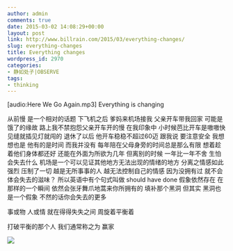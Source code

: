 ```yaml
---
author: admin
comments: true
date: 2015-03-02 14:08:29+00:00
layout: post
link: http://www.billrain.com/2015/03/everything-changes/
slug: everything-changes
title: Everything changes
wordpress_id: 2970
categories:
- 静如处子|OBSERVE
tags:
- thinking
---
```


[audio:Here We Go Again.mp3]
Everything is changing

从前慢 是一个相对的话题<!-- more -->
下飞机之后 爹妈来机场接我 父亲开车带我回家
可能是饿了的缘故 路上我不禁抱怨父亲开车开的慢
在我印象中 小时候芭比开车是嗷嗷快 见缝就插见灯就闯的
退休了以后 他开车稳稳不超过60迈 跟我说 要注意安全
我想想也是 他有的是时间 而我并没有
每年陪在父母身旁的时间总是那么有限 想着趁着他们身体都还好
还能在外面为所欲为几年
但离别的时候 一年比一年不舍 生怕会失去什么
机场是一个可以见证其他地方无法出现的情绪的地方
分离之情感如此强烈 压制了一切
越是无所事事的人 越无法控制自己的情感
因为没拥有过 就不会体会失去的滋味？
所以英语中有个句式叫做 should have done
假象依然存在 在那样的一个瞬间
依然会张牙舞爪地蒿来你所拥有的 填补那个黑洞
但其实 黑洞也是一个假象 不然的话你会失去的更多

事或物 人或情
就在得得失失之间 周旋着平衡着

打破平衡的那个人
我们通常称之为
赢家

[![]({{site.baseurl}}/assets/images/blog/img_4184.jpg)]({{site.baseurl}}/assets/images/blog/img_4184.jpg)
